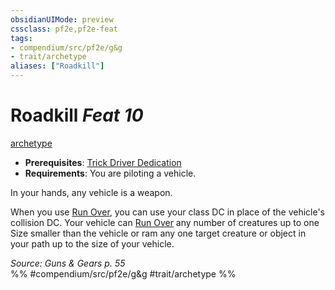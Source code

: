 ```yaml
---
obsidianUIMode: preview
cssclass: pf2e,pf2e-feat
tags:
- compendium/src/pf2e/g&g
- trait/archetype
aliases: ["Roadkill"]
---
```

# Roadkill  *Feat 10*  
[archetype](archetype.md "Archetype Feat Trait")  

- **Prerequisites**: [Trick Driver Dedication](trick-driver-dedication-g-g.md)
- **Requirements**: You are piloting a vehicle.

In your hands, any vehicle is a weapon.

When you use [Run Over](run-over-gmg.md), you can use your class DC in place of the vehicle's collision DC. Your vehicle can [Run Over](run-over-gmg.md) any number of creatures up to one Size smaller than the vehicle or ram any one target creature or object in your path up to the size of your vehicle.

*Source: Guns & Gears p. 55*  
%% #compendium/src/pf2e/g&g #trait/archetype %%